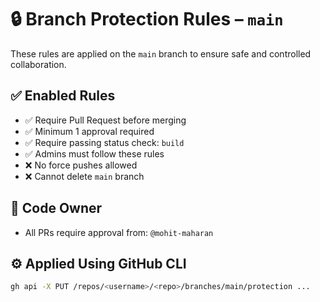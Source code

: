 # 🔒 Branch Protection Rules – `main`

These rules are applied on the `main` branch to ensure safe and controlled collaboration.

## ✅ Enabled Rules

- ✅ Require Pull Request before merging
- ✅ Minimum 1 approval required
- ✅ Require passing status check: `build`
- ✅ Admins must follow these rules
- ❌ No force pushes allowed
- ❌ Cannot delete `main` branch

## 👥 Code Owner
- All PRs require approval from: `@mohit-maharan`

## ⚙️ Applied Using GitHub CLI

```bash
gh api -X PUT /repos/<username>/<repo>/branches/main/protection ...
```
